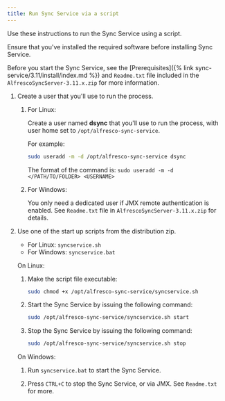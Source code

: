 ```yaml
---
title: Run Sync Service via a script
---
```


Use these instructions to run the Sync Service using a script.

Ensure that you've installed the required software before installing Sync Service.

Before you start the Sync Service, see the [Prerequisites]({% link sync-service/3.11/install/index.md %}) and `Readme.txt` file included in the `AlfrescoSyncServer-3.11.x.zip` for more information.

1. Create a user that you'll use to run the process.

    1. For Linux:

        Create a user named **dsync** that you'll use to run the process, with user home set to `/opt/alfresco-sync-service`.

        For example:

        ```bash
        sudo useradd -m -d /opt/alfresco-sync-service dsync
        ```

        The format of the command is: `sudo useradd -m -d </PATH/TO/FOLDER> <USERNAME>`

    2. For Windows:

        You only need a dedicated user if JMX remote authentication is enabled. See `Readme.txt` file in `AlfrescoSyncServer-3.11.x.zip` for details.

2. Use one of the start up scripts from the distribution zip.

    * For Linux: `syncservice.sh`
    * For Windows: `syncservice.bat`

    On Linux:

    1. Make the script file executable:

        ```bash
        sudo chmod +x /opt/alfresco-sync-service/syncservice.sh
        ```

    2. Start the Sync Service by issuing the following command:

        ```bash
        sudo /opt/alfresco-sync-service/syncservice.sh start
        ```

    3. Stop the Sync Service by issuing the following command:

        ```bash
        sudo /opt/alfresco-sync-service/syncservice.sh stop
        ```

    On Windows:

    1. Run `syncservice.bat` to start the Sync Service.

    2. Press `CTRL+C` to stop the Sync Service, or via JMX. See `Readme.txt` for more.
